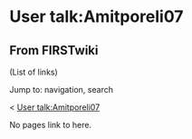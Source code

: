 # User talk:Amitporeli07

## From FIRSTwiki

(List of links)

Jump to: navigation, search

< [User talk:Amitporeli07](/index.php?title=User_talk:Amitporeli07&redirect=no "User
talk:Amitporeli07")

No pages link to here.
